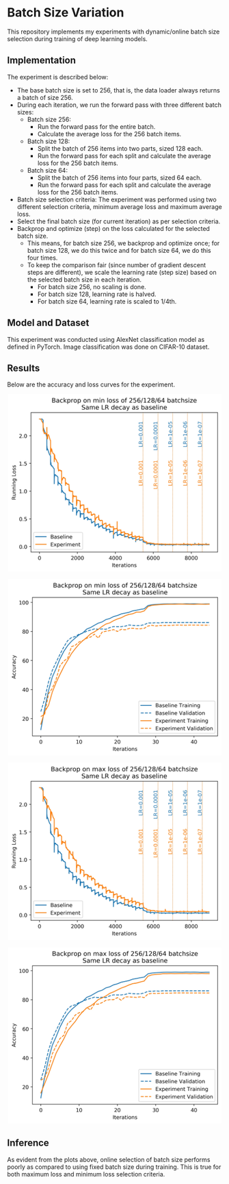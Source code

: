 # Batch Size Variation
This repository implements my experiments with dynamic/online batch size selection during training of deep learning models.

## Implementation
The experiment is described below:
- The base batch size is set to 256, that is, the data loader always returns a batch of size 256.
- During each iteration, we run the forward pass with three different batch sizes:
  - Batch size 256:
    - Run the forward pass for the entire batch.
    - Calculate the average loss for the 256 batch items.
  - Batch size 128:
    - Split the batch of 256 items into two parts, sized 128 each.
    - Run the forward pass for each split and calculate the average loss for the 256 batch items.
  - Batch size 64:
    - Split the batch of 256 items into four parts, sized 64 each.
    - Run the forward pass for each split and calculate the average loss for the 256 batch items.
- Batch size selection criteria: The experiment was performed using two different selection criteria, minimum average loss and maximum average loss.
- Select the final batch size (for current iteration) as per selection criteria.
- Backprop and optimize (step) on the loss calculated for the selected batch size.
  - This means, for batch size 256, we backprop and optimize once; for batch size 128, we do this twice and for batch size 64, we do this four times.
  - To keep the comparison fair (since number of gradient descent steps are different), we scale the learning rate (step size) based on the selected batch size in each iteration.
    - For batch size 256, no scaling is done.
    - For batch size 128, learning rate is halved.
    - For batch size 64, learning rate is scaled to 1/4th.

## Model and Dataset
This experiment was conducted using AlexNet classification model as defined in PyTorch. Image classification was done on CIFAR-10 dataset.

## Results
Below are the accuracy and loss curves for the experiment.
<p align="center">
  <img src="Plots/Plot_3.jpg" width="500" title="Result - MinLoss">
</p>
<p align="center">
  <img src="Plots/Plot_4.jpg" width="500" title="Result - MinAcc">
</p>
<p align="center">
  <img src="Plots/Plot_7.jpg" width="500" title="Result - MaxLoss">
</p>
<p align="center">
  <img src="Plots/Plot_8.jpg" width="500" title="Result - MaxAcc">
</p>

## Inference
As evident from the plots above, online selection of batch size performs poorly as compared to using fixed batch size during training. This is true for both maximum loss and minimum loss selection criteria.
